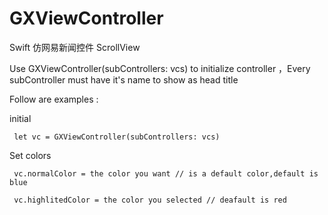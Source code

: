 # GXViewController
Swift 仿网易新闻控件 ScrollView

Use GXViewController(subControllers: vcs)  to  initialize controller ，Every subController must have it's name to show as head title

Follow are examples :

initial

     let vc = GXViewController(subControllers: vcs)
  
Set colors

     vc.normalColor = the color you want // is a default color,default is blue
  
     vc.highlitedColor = the color you selected // deafault is red
